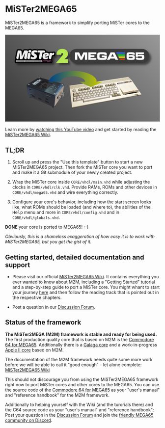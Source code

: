MiSTer2MEGA65
=============

MiSTer2MEGA65 is a framework to simplify porting MiSTer cores to the MEGA65.

![Title Image](doc/wiki/assets/MiSTer2MEGA65-Title.png)

Learn more by
[watching this YouTube video](https://youtu.be/9Ib7z64z9N4)
and get started by reading the
[MiSTer2MEGA65 Wiki](https://github.com/sy2002/MiSTer2MEGA65/wiki).

TL;DR
-----

1. Scroll up and press the "Use this template" button to start a new
   MiSTer2MEGA65 project. Then fork the MiSTer core you want to port
   and make it a Git submodule of your newly created project.

2. Wrap the MiSTer core inside `CORE/vhdl/main.vhd` while
   adjusting the clocks in `CORE/vhdl/clk.vhd`. Provide RAMs, ROMs and other
   devices in `CORE/vhdl/mega65.vhd` and wire everything correctly.

3. Configure your core's behavior, including how the start screen looks like,
   what ROMs should be loaded (and where to), the abilities of the
   <kbd>Help</kbd> menu and more in `CORE/vhdl/config.vhd` and in
   `CORE/vhdl/globals.vhd`.

**DONE** your core is ported to MEGA65! :-)

*Obviously, this is a shameless exaggeration of how easy it is to work with
MiSTer2MEGA65, but you get the gist of it.*

Getting started, detailed documentation and support
---------------------------------------------------

* Please visit our official
  [MiSTer2MEGA65 Wiki](https://github.com/sy2002/MiSTer2MEGA65/wiki). It
  contains everything you ever wanted to know about M2M, including a
  "Getting Started" tutorial and a step-by-step guide to port a MiSTer core.
  You might whant to start your journey
  [here](https://github.com/sy2002/MiSTer2MEGA65/wiki/1.-What-is-MiSTer2MEGA65)
  and then follow the reading track that is pointed out in the
  respective chapters.

* Post a question in our
  [Discussion Forum](https://github.com/sy2002/MiSTer2MEGA65/discussions).

Status of the framework
-----------------------

**The MiSTer2MEGA (M2M) framework is stable and ready for being used.**
The first production quality core that is based on M2M is the
[Commodore 64 for MEGA65](https://github.com/MJoergen/C64MEGA65).
Additionally there is a
[Galaga core](https://github.com/sho3string/GalagaMEGA65)
and a work-in-progress
[Apple II core](https://github.com/lydon42/Apple-II_MEGA65/tree/progress)
based on M2M.

The documentation of the M2M framework needs quite some more work before
we will be able to call it "good enough" - let alone complete:
[MiSTer2MEGA65 Wiki](https://github.com/sy2002/MiSTer2MEGA65/wiki)

This should not discourage you from using the MiSTer2MEGA65 framework right
now to port MiSTer cores and other cores to the MEGA65. You can use the
source code of the
[Commodore 64 for MEGA65](https://github.com/MJoergen/C64MEGA65)
as your "user's manual" and "reference handbook" for the M2M framework.

Additionally to helping yourself with the Wiki (and the turorials there) and
the C64 source code as your "user's manual" and "reference handbook": Post
your question in the
[Discussion Forum](https://github.com/sy2002/MiSTer2MEGA65/discussions)
and join the
[friendly MEGA65 community on Discord](https://discord.com/channels/719326990221574164/1057791653517209601).
